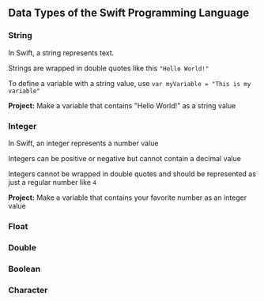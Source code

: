 ## Data Types of the Swift Programming Language

### String
In Swift, a string represents text.

Strings are wrapped in double quotes like this ````"Hello World!"````

To define a variable with a string value, use ````var myVariable = "This is my variable"````

**Project:** Make a variable that contains "Hello World!" as a string value

### Integer
In Swift, an integer represents a number value

Integers can be positive or negative but cannot contain a decimal value

Integers cannot be wrapped in double quotes and should be represented as just a regular number like ````4````

**Project:** Make a variable that contains your favorite number as an integer value

### Float

### Double

### Boolean

### Character
